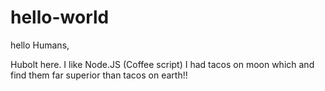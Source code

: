 # hello-world

hello Humans, 

Hubolt here. I like Node.JS (Coffee script)
I had tacos on moon which and find them far superior than tacos on earth!!
